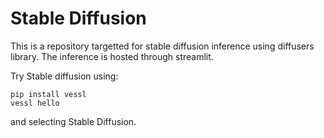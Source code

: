 # Stable Diffusion
This is a repository targetted for stable diffusion inference using diffusers library.
The inference is hosted through streamlit.

Try Stable diffusion using:
```
pip install vessl
vessl hello
```
and selecting Stable Diffusion.
